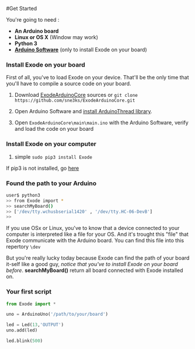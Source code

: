 #Get Started

You're going to need :

- **An Arduino board**
- **Linux or OS X** (Window may work)
- **Python 3**
- **[Arduino Software](https://www.arduino.cc/en/Main/Software)** (only to install Exode on your board)

### Install Exode on your board

First of all, you've to load Exode on your device. That'll be the only time that
you'll have to compile a source code on your board.

1. Download [ExodeArduinoCore](https://github.com/sne3ks/ExodeArduinoCore) sources or ```git clone https://github.com/sne3ks/ExodeArduinoCore.git```

2. Open Arduino Software and [install ArduinoThread library](https://www.arduino.cc/en/Guide/Libraries).

3. Open ```ExodeArduinoCore\main\main.ino``` with the Arduino Software, verify and load the code on your board

### Install Exode on your computer

1. simple ```sudo pip3 install Exode```


If pip3 is not installed, go [here](https://pip.pypa.io/en/latest/installing/)

### Found the path to your Arduino
```bash
user$ python3
>> from Exode import *
>> searchMyBoard()
>> ['/dev/tty.wchusbserial1420' , '/dev/tty.HC-06-DevB']
>>
```

If you use OSx or Linux, you've to know that a device connected to your computer
is interpreted like a file for your OS. And it's trought this "file" that Exode communicate
with the Arduino board. You can find this file into this repertory ```\dev```

But you're really lucky today because Exode can find the path of your board it-self like
a good guy, *notice that you've to install Exode on your board before*.
**searchMyBoard()** return all board connected with Exode installed on.

### Your first script
```python
from Exode import *

uno = ArduinoUno('/path/to/your/board')

led = Led(13,'OUTPUT')
uno.add(led)

led.blink(500)
```
